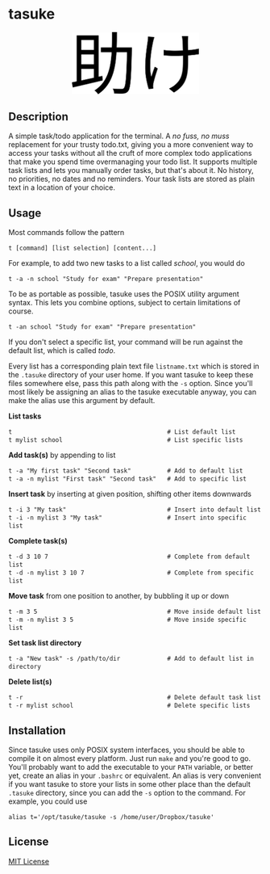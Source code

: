 # tasuke

<p align="center">
    <img alt="tasuke kanji" width="50%" src="kanji.svg"/>
</p>

## Description
A simple task/todo application for the terminal.
A *no fuss, no muss* replacement for your trusty todo.txt, giving you a more
convenient way to access your tasks without all the cruft of more complex
todo applications that make you spend time overmanaging your todo list.
It supports multiple task lists and lets you manually order tasks, but
that's about it.
No history, no priorities, no dates and no reminders.
Your task lists are stored as plain text in a location of your choice.

## Usage

Most commands follow the pattern
```
t [command] [list selection] [content...]
```
For example, to add two new tasks to a list called *school*, you would do
```
t -a -n school "Study for exam" "Prepare presentation"
```
To be as portable as possible, tasuke uses the POSIX utility argument syntax.
This lets you combine options, subject to certain limitations of course.
```
t -an school "Study for exam" "Prepare presentation"
```

If you don't select a specific list, your command will be run against the
default list, which is called *todo*.

Every list has a corresponding plain text file `listname.txt` which is stored
in the `.tasuke` directory of your user home.
If you want tasuke to keep these files somewhere else, pass this path along
with the `-s` option.
Since you'll most likely be assigning an alias to the tasuke executable anyway,
you can make the alias use this argument by default.

**List tasks**
```
t                                           # List default list
t mylist school                             # List specific lists
```

**Add task(s)** by appending to list
```
t -a "My first task" "Second task"          # Add to default list
t -a -n mylist "First task" "Second task"   # Add to specific list
```

**Insert task** by inserting at given position, shifting other items downwards
```
t -i 3 "My task"                            # Insert into default list
t -i -n mylist 3 "My task"                  # Insert into specific list
```

**Complete task(s)**
```
t -d 3 10 7                                 # Complete from default list
t -d -n mylist 3 10 7                       # Complete from specific list
```
**Move task** from one position to another, by bubbling it up or down
```
t -m 3 5                                    # Move inside default list
t -m -n mylist 3 5                          # Move inside specific list
```

**Set task list directory**
```
t -a "New task" -s /path/to/dir             # Add to default list in directory
```

**Delete list(s)**
```
t -r                                        # Delete default task list
t -r mylist school                          # Delete specific lists
```

## Installation
Since tasuke uses only POSIX system interfaces, you should be able to compile
it on almost every platform.
Just run `make` and you're good to go.
You'll probably want to add the executable to your `PATH` variable, or better
yet, create an alias in your `.bashrc` or equivalent.
An alias is very convenient if you want tasuke to store your lists in some
other place than the default `.tasuke` directory, since you can add the `-s`
option to the command. For example, you could use
```
alias t='/opt/tasuke/tasuke -s /home/user/Dropbox/tasuke'
```

## License
[MIT License](LICENSE)
